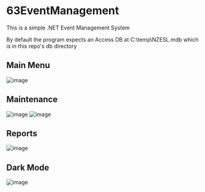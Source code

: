 # 63EventManagement

This is a simple .NET Event Management System <br>

By default the program expects an Access DB at C:\temp\NZESL.mdb which is in this repo's db directory

## Main Menu
![image](https://user-images.githubusercontent.com/29742451/159630388-d70b81c0-000c-455f-80e9-8d771b4aab20.png)

## Maintenance
![image](https://user-images.githubusercontent.com/29742451/159630468-4acea6c2-ee44-45f8-85c3-e447efce4fb8.png)
![image](https://user-images.githubusercontent.com/29742451/159630552-468ead84-36f0-4a2a-aed8-0b3df5214e5c.png)

## Reports
![image](https://user-images.githubusercontent.com/29742451/159630676-b0b6802e-13ab-47b6-9d89-2f3b96f6f49e.png)

## Dark Mode
![image](https://user-images.githubusercontent.com/29742451/159630788-f8bd3821-f1c2-469b-9bcf-5702606dee11.png)
